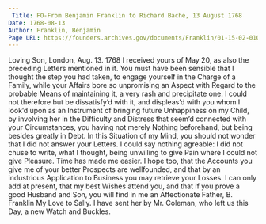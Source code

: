 ```yaml
---
 Title: FO-From Benjamin Franklin to Richard Bache, 13 August 1768
Date: 1768-08-13
Author: Franklin, Benjamin
Page URL: https://founders.archives.gov/documents/Franklin/01-15-02-0103
---
```


Loving Son,
London, Aug. 13. 1768
I received yours of May 20, as also the preceding Letters mentioned in it. You must have been sensible that I thought the step you had taken, to engage yourself in the Charge of a Family, while your Affairs bore so unpromising an Aspect with Regard to the probable Means of maintaining it, a very rash and precipitate one. I could not therefore but be dissatisfy’d with it, and displeas’d with you whom I look’d upon as an Instrument of bringing future Unhappiness on my Child, by involving her in the Difficulty and Distress that seem’d connected with your Circumstances, you having not merely Nothing beforehand, but being besides greatly in Debt. In this Situation of my Mind, you should not wonder that I did not answer your Letters. I could say nothing agreable: I did not chuse to write, what I thought, being unwilling to give Pain where I could not give Pleasure. Time has made me easier. I hope too, that the Accounts you give me of your better Prospects are wellfounded, and that by an industrious Application to Business you may retrieve your Losses. I can only add at present, that my best Wishes attend you, and that if you prove a good Husband and Son, you will find in me an Affectionate Father,
B. Franklin
My Love to Sally. I have sent her by Mr. Coleman, who left us this Day, a new Watch and Buckles.

